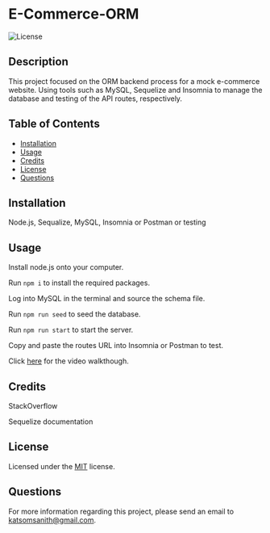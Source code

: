 # E-Commerce-ORM

  ![License](https://img.shields.io/badge/License-MIT-green)

  ## Description

  This project focused on the ORM backend process for a mock e-commerce website. Using tools such as MySQL, Sequelize and Insomnia to manage the database and testing of the API routes, respectively.

  ## Table of Contents
  
  - [Installation](#installation)
  - [Usage](#usage)
  - [Credits](#credits)
  - [License](#license)
  - [Questions](#questions)

  ## Installation

  Node.js, Sequalize, MySQL, Insomnia or Postman or testing

  ## Usage
  
  Install node.js onto your computer.
  
  Run `npm i` to install the required packages.
  
  Log into MySQL in the terminal and source the schema file.
  
  Run `npm run seed` to seed the database.
  
  Run `npm run start` to start the server.
  
  Copy and paste the routes URL into Insomnia or Postman to test.
  
  
  Click [here](https://youtu.be/AVJC66WbIu0) for the video walkthough. 
  

  ## Credits

  StackOverflow
  
  Sequelize documentation

  ## License

  Licensed under the [MIT](https://opensource.org/licenses/MIT) license.

  ## Questions

  For more information regarding this project, please send an email to katsomsanith@gmail.com.

